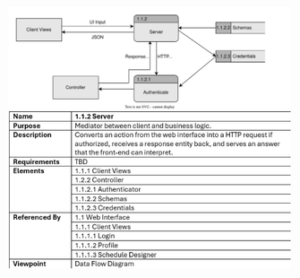 ![](TeamThreeFiles/1.1.2%20Server%20DFD(1).svg)
![](TeamThreeFiles/1.1.2%20Design%20Information%20Table(1).png)

